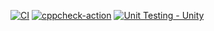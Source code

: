 [![CI](https://github.com/37-51/M1_Toll_Util/actions/workflows/main.yml/badge.svg)](https://github.com/37-51/M1_Toll_Util/actions/workflows/main.yml)
[![cppcheck-action](https://github.com/37-51/M1_Toll_Util/actions/workflows/cppcheck.yml/badge.svg)](https://github.com/37-51/M1_Toll_Util/actions/workflows/cppcheck.yml)
[![Unit Testing - Unity](https://github.com/37-51/M1_Toll_Util/actions/workflows/unityy.yml/badge.svg)](https://github.com/37-51/M1_Toll_Util/actions/workflows/unityy.yml)
